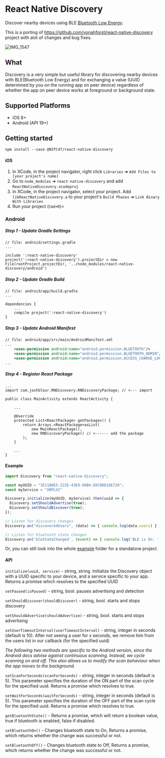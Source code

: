 # React Native Discovery
Discover nearby devices using BLE [Bluetooth Low Energy](https://en.wikipedia.org/wiki/Bluetooth_Low_Energy).

This is a porting of https://github.com/yonahforst/react-native-discovery project with alot of changes and bug fixes.

![IMG_1547](https://user-images.githubusercontent.com/6250203/54543335-c7113e80-499d-11e9-9a21-6d6f49ae58c0.jpg)


## What
Discovery is a very simple but useful library for discovering nearby devices with BLE(Bluetooth Low Energy) and for exchanging a value (UUID determined by you on the running app on peer device) regardless of whether the app on peer device works at foreground or background state.

## Supported Platforms
- iOS 8+
- Android (API 19+)

## Getting started

````
npm install --save @N3TC4T/react-native-discovery
````

#### iOS

1. In XCode, in the project navigator, right click `Libraries` ➜ `Add Files to [your project's name]`
2. Go to `node_modules` ➜ `react-native-discovery` and add `ReactNativeDiscovery.xcodeproj`
3. In XCode, in the project navigator, select your project. Add `libReactNativeDiscovery.a` to your project's `Build Phases` ➜ `Link Binary With Libraries`
4. Run your project (`Cmd+R`)<

### Android
##### Step 1 - Update Gradle Settings

```
// file: android/settings.gradle
...

include ':react-native-discovery'
project(':react-native-discovery').projectDir = new File(rootProject.projectDir, '../node_modules/react-native-discovery/android')
```
##### Step 2 - Update Gradle Build

```
// file: android/app/build.gradle
...

dependencies {
    ...
    compile project(':react-native-discovery')
}
```

##### Step 3 - Update Android Manifest

```xml
// file: android/app/src/main/AndroidManifest.xml
...
    <uses-permission android:name="android.permission.BLUETOOTH"/>
    <uses-permission android:name="android.permission.BLUETOOTH_ADMIN"/>
    <uses-permission android:name="android.permission.ACCESS_COARSE_LOCATION" />
...
```

##### Step 4 - Register React Package
```
...
import com.joshblour.RNDiscovery.RNDiscoveryPackage; // <--- import

public class MainActivity extends ReactActivity {

    ...

    @Override
    protected List<ReactPackage> getPackages() {
        return Arrays.<ReactPackage>asList(
            new MainReactPackage(),
            new RNDiscoveryPackage() // <------ add the package
        );
    }

    ...
}
```



#### Example
```js
import Discovery from "react-native-discovery";

const myUUID = "3E1180E5-222E-43E9-98B4-E6C0DD18E728";
const myService = "XRPLV1"

Discovery.initialize(myUUID, myService).then(uuid => {
  Discovery.setShouldAdvertise(true);
  Discovery.setShouldDiscover(true);
});

// Listen for discovery changes
Discovery.on("discoveredUsers", (data) => { console.log(data.users) } );

// Listen for bluetooth state changes
Discovery.on('bleStateChanged', (event) => { console.log('BLE is On: ' + event.isOn) } );


```

Or, you can still look into the whole [example](https://github.com/N3TC4T/react-native-discovery/tree/master/example) folder for a standalone project.



#### API

`initialize(uuid, service)` - string, string. Initialize the Discovery object with a UUID specific to your device, and a service specific to your app. Returns a promise which resolves to the specified UUID

`setPaused(isPaused)` - string, bool. pauses advertising and detection

`setShouldDiscover(shouldDiscover)` - string, bool. starts and stops discovery

`setShouldAdvertise(shouldAdvertise)` - string, bool. starts and stops advertising

`setUserTimeoutInterval(userTimeoutInterval)` - string, integer in seconds (default is 10). After not seeing a user for x seconds, we remove him from the users list in our callback (for the specified uuid)
  
*The following two methods are specific to the Android version, since the Android docs advise against continuous scanning. Instead, we cycle scanning on and off. This also allows us to modify the scan behaviour when the app moves to the background.*

`setScanForSeconds(scanForSeconds)` - string, integer in seconds (default is 5). This parameter specifies the duration of the ON part of the scan cycle for the specified uuid. Returns a promise which resolves to true.
    
`setWaitForSeconds(waitForSeconds)` - string, integer in seconds (default is 5). This parameter specifies the duration of the OFF part of the scan cycle for the specified uuid. Returns a promise which resolves to true.

`getBluetoothState()` - Returns a promise, which will return a boolean value, true if bluetooth is enabled, false if disabled.

`setBluetoothOn()` - Changes bluetooth state to On, Returns a promise, which returns whether the change was successful or not.

`setBluetoothOff()` - Changes bluetooth state to Off, Returns a promise, which returns whether the change was successful or not.
